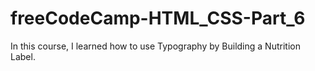 # freeCodeCamp-HTML_CSS-Part_6
In this course, I learned how to use Typography by Building a Nutrition Label.


